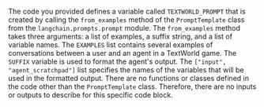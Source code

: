 The code you provided defines a variable called `TEXTWORLD_PROMPT` that is created by calling the `from_examples` method of the `PromptTemplate` class from the `langchain.prompts.prompt` module. The `from_examples` method takes three arguments: a list of examples, a suffix string, and a list of variable names. The `EXAMPLES` list contains several examples of conversations between a user and an agent in a TextWorld game. The `SUFFIX` variable is used to format the agent's output. The `["input", "agent_scratchpad"]` list specifies the names of the variables that will be used in the formatted output. There are no functions or classes defined in the code other than the `PromptTemplate` class. Therefore, there are no inputs or outputs to describe for this specific code block.

